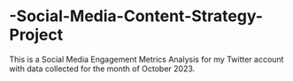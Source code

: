 # -Social-Media-Content-Strategy-Project
This is a Social Media Engagement Metrics Analysis for my Twitter account with data collected for the month of October 2023. 

